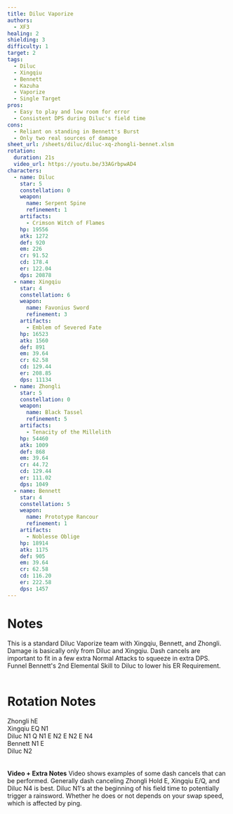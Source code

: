 ```yaml
---
title: Diluc Vaporize
authors:
  - XF3 
healing: 2
shielding: 3
difficulty: 1
target: 2
tags:
  - Diluc
  - Xingqiu
  - Bennett
  - Kazuha
  - Vaporize
  - Single Target
pros:
  - Easy to play and low room for error 
  - Consistent DPS during Diluc's field time
cons:
  - Reliant on standing in Bennett's Burst
  - Only two real sources of damage
sheet_url: /sheets/diluc/diluc-xq-zhongli-bennet.xlsm
rotation:
  duration: 21s
  video_url: https://youtu.be/33AGrbpwAD4
characters:
  - name: Diluc
    star: 5
    constellation: 0
    weapon:
      name: Serpent Spine
      refinement: 1
    artifacts:
      - Crimson Witch of Flames
    hp: 19556
    atk: 1272
    def: 920
    em: 226
    cr: 91.52
    cd: 178.4
    er: 122.04
    dps: 20878
  - name: Xingqiu
    star: 4
    constellation: 6
    weapon:
      name: Favonius Sword
      refinement: 3
    artifacts:
      - Emblem of Severed Fate
    hp: 16523
    atk: 1560
    def: 891
    em: 39.64
    cr: 62.58
    cd: 129.44
    er: 208.85
    dps: 11134
  - name: Zhongli
    star: 5
    constellation: 0
    weapon:
      name: Black Tassel
      refinement: 5
    artifacts:
      - Tenacity of the Millelith
    hp: 54460
    atk: 1009
    def: 868
    em: 39.64
    cr: 44.72
    cd: 129.44
    er: 111.02
    dps: 1049
  - name: Bennett
    star: 4
    constellation: 5
    weapon:
      name: Prototype Rancour
      refinement: 1
    artifacts:
      - Noblesse Oblige
    hp: 18914
    atk: 1175
    def: 905
    em: 39.64
    cr: 62.58
    cd: 116.20
    er: 222.58
    dps: 1457
---
```


# **Notes**

This is a standard Diluc Vaporize team with Xingqiu, Bennett, and Zhongli. Damage is basically only from Diluc and Xingqiu. Dash cancels are important to fit in a few extra Normal Attacks to squeeze in extra DPS. Funnel Bennett's 2nd Elemental Skill to Diluc to lower his ER Requirement.
<br></br>
# **Rotation Notes**

Zhongli hE  
Xingqiu EQ N1  
Diluc N1 Q N1 E N2 E N2 E N4  
Bennett N1 E  
Diluc N2  
<br></br>
**Video + Extra Notes**
Video shows examples of some dash cancels that can be performed. Generally dash canceling Zhongli Hold E, Xingqiu E/Q, and Diluc N4 is best. Diluc N1's at the beginning of his field time to potentially trigger a rainsword. Whether he does or not depends on your swap speed, which is affected by ping.